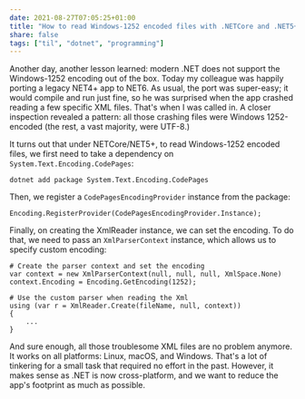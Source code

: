 ```yaml
---
date: 2021-08-27T07:05:25+01:00
title: "How to read Windows-1252 encoded files with .NETCore and .NET5+"
share: false
tags: ["til", "dotnet", "programming"]
---
```

Another day, another lesson learned: modern .NET does not support the
Windows-1252 encoding out of the box. Today my colleague was happily porting
a legacy NET4+ app to NET6. As usual, the port was super-easy; it would compile
and run just fine, so he was surprised when the app crashed reading a few
specific XML files. That's when I was called in. A closer inspection revealed
a pattern: all those crashing files were Windows 1252-encoded (the rest, a vast
majority, were UTF-8.)

It turns out that under NETCore/NET5+, to read Windows-1252 encoded files, we
first need to take a dependency on `System.Text.Encoding.CodePages`:

    dotnet add package System.Text.Encoding.CodePages

Then, we register a `CodePagesEncodingProvider` instance from the package:

    Encoding.RegisterProvider(CodePagesEncodingProvider.Instance);

Finally, on creating the XmlReader instance, we can set the encoding. To do
that, we need to pass an `XmlParserContext` instance, which allows us to
specify custom encoding:

    # Create the parser context and set the encoding
    var context = new XmlParserContext(null, null, null, XmlSpace.None)
    context.Encoding = Encoding.GetEncoding(1252);

    # Use the custom parser when reading the Xml
    using (var r = XmlReader.Create(fileName, null, context))
    {
        ...
    }


And sure enough, all those troublesome XML files are no problem anymore. It
works on all platforms: Linux, macOS, and Windows.  That's a lot of tinkering
for a small task that required no effort in the past. However, it makes sense
as .NET is now cross-platform, and we want to reduce the app's footprint as
much as possible.

